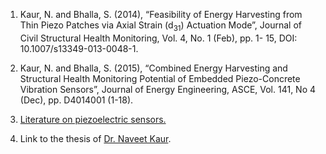 1. Kaur, N. and Bhalla, S. (2014), “Feasibility of Energy Harvesting from Thin Piezo Patches via Axial
Strain (d<sub>31</sub>) Actuation Mode”, Journal of Civil Structural Health Monitoring, Vol. 4, No. 1 (Feb), pp. 1-
15, DOI: 10.1007/s13349-013-0048-1.

2. Kaur, N. and Bhalla, S. (2015), “Combined Energy Harvesting and Structural Health Monitoring
Potential of Embedded Piezo-Concrete Vibration Sensors”, Journal of Energy Engineering, ASCE,
Vol. 141, No 4 (Dec), pp. D4014001 (1-18).

3. <a href="images/piezo.pdf">Literature on piezoelectric sensors.</a>

4. Link to the thesis of <a href="images/naveet.pdf">Dr. Naveet Kaur</a>.
